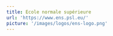 ```yaml
---
title: Ecole normale supérieure
url: 'https://www.ens.psl.eu/'
picture: '/images/logos/ens-logo.png'
---
```

